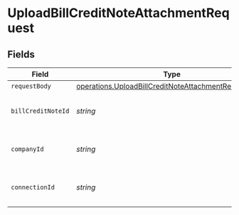 # UploadBillCreditNoteAttachmentRequest


## Fields

| Field                                                                                                                               | Type                                                                                                                                | Required                                                                                                                            | Description                                                                                                                         | Example                                                                                                                             |
| ----------------------------------------------------------------------------------------------------------------------------------- | ----------------------------------------------------------------------------------------------------------------------------------- | ----------------------------------------------------------------------------------------------------------------------------------- | ----------------------------------------------------------------------------------------------------------------------------------- | ----------------------------------------------------------------------------------------------------------------------------------- |
| `requestBody`                                                                                                                       | [operations.UploadBillCreditNoteAttachmentRequestBody](../../../sdk/models/operations/uploadbillcreditnoteattachmentrequestbody.md) | :heavy_minus_sign:                                                                                                                  | N/A                                                                                                                                 |                                                                                                                                     |
| `billCreditNoteId`                                                                                                                  | *string*                                                                                                                            | :heavy_check_mark:                                                                                                                  | Unique identifier for a bill credit note.                                                                                           |                                                                                                                                     |
| `companyId`                                                                                                                         | *string*                                                                                                                            | :heavy_check_mark:                                                                                                                  | Unique identifier for a company.                                                                                                    | 8a210b68-6988-11ed-a1eb-0242ac120002                                                                                                |
| `connectionId`                                                                                                                      | *string*                                                                                                                            | :heavy_check_mark:                                                                                                                  | Unique identifier for a connection.                                                                                                 | 2e9d2c44-f675-40ba-8049-353bfcb5e171                                                                                                |